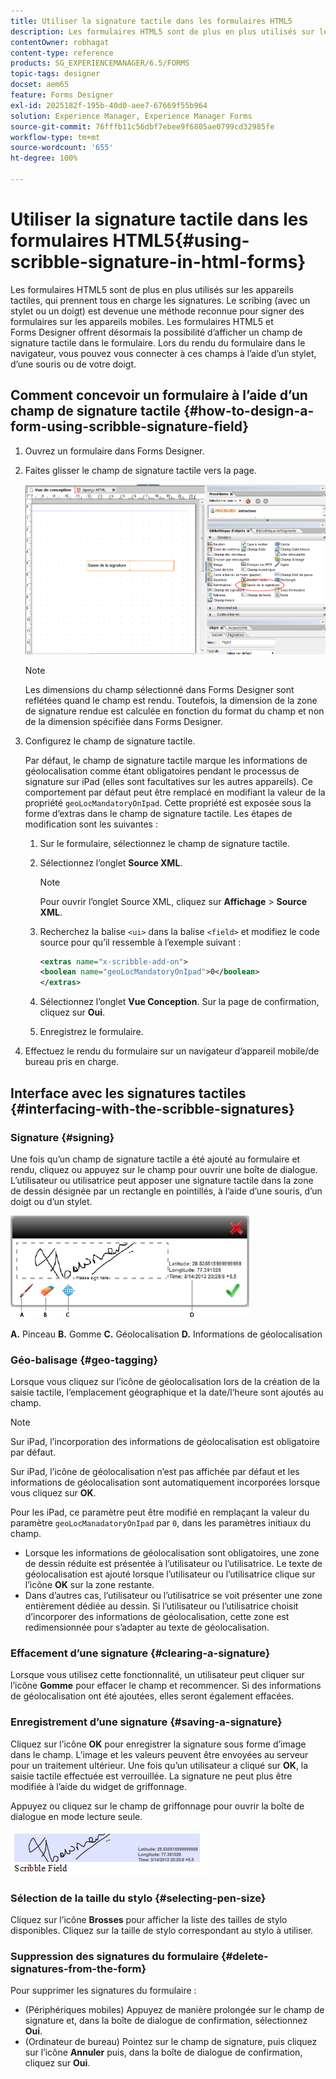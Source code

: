 ```yaml
---
title: Utiliser la signature tactile dans les formulaires HTML5
description: Les formulaires HTML5 sont de plus en plus utilisés sur les appareils tactiles, qui prennent tous en charge les signatures. La signature de documents sur les appareils mobiles est devenue une méthode reconnue pour signer des formulaires sur les appareils mobiles.
contentOwner: robhagat
content-type: reference
products: SG_EXPERIENCEMANAGER/6.5/FORMS
topic-tags: designer
docset: aem65
feature: Forms Designer
exl-id: 2025182f-195b-40d0-aee7-67669f55b964
solution: Experience Manager, Experience Manager Forms
source-git-commit: 76fffb11c56dbf7ebee9f6805ae0799cd32985fe
workflow-type: tm+mt
source-wordcount: '655'
ht-degree: 100%

---
```


# Utiliser la signature tactile dans les formulaires HTML5{#using-scribble-signature-in-html-forms}

Les formulaires HTML5 sont de plus en plus utilisés sur les appareils tactiles, qui prennent tous en charge les signatures. Le scribing (avec un stylet ou un doigt) est devenue une méthode reconnue pour signer des formulaires sur les appareils mobiles. Les formulaires HTML5 et Forms Designer offrent désormais la possibilité d’afficher un champ de signature tactile dans le formulaire. Lors du rendu du formulaire dans le navigateur, vous pouvez vous connecter à ces champs à l’aide d’un stylet, d’une souris ou de votre doigt.

## Comment concevoir un formulaire à l’aide d’un champ de signature tactile {#how-to-design-a-form-using-scribble-signature-field}

1. Ouvrez un formulaire dans Forms Designer.
1. Faites glisser le champ de signature tactile vers la page.

   ![designer_scribble](assets/designer_scribble.png)

   >[!NOTE]
   >
   >Les dimensions du champ sélectionné dans Forms Designer sont reflétées quand le champ est rendu. Toutefois, la dimension de la zone de signature rendue est calculée en fonction du format du champ et non de la dimension spécifiée dans Forms Designer.

1. Configurez le champ de signature tactile.

   Par défaut, le champ de signature tactile marque les informations de géolocalisation comme étant obligatoires pendant le processus de signature sur iPad (elles sont facultatives sur les autres appareils). Ce comportement par défaut peut être remplacé en modifiant la valeur de la propriété `geoLocMandatoryOnIpad`. Cette propriété est exposée sous la forme d’extras dans le champ de signature tactile. Les étapes de modification sont les suivantes :

   1. Sur le formulaire, sélectionnez le champ de signature tactile.
   1. Sélectionnez l’onglet **Source XML**.

      >[!NOTE]
      >
      >Pour ouvrir l’onglet Source XML, cliquez sur **Affichage** > **Source XML**.

   1. Recherchez la balise `<ui>` dans la balise `<field>` et modifiez le code source pour qu’il ressemble à l’exemple suivant :

      ```xml
      <extras name="x-scribble-add-on">
      <boolean name="geoLocMandatoryOnIpad">0</boolean>
      </extras>
      ```

   1. Sélectionnez l’onglet **Vue Conception**. Sur la page de confirmation, cliquez sur **Oui**.
   1. Enregistrez le formulaire.

1. Effectuez le rendu du formulaire sur un navigateur d’appareil mobile/de bureau pris en charge.

## Interface avec les signatures tactiles {#interfacing-with-the-scribble-signatures}

### Signature {#signing}

Une fois qu’un champ de signature tactile a été ajouté au formulaire et rendu, cliquez ou appuyez sur le champ pour ouvrir une boîte de dialogue. L’utilisateur ou utilisatrice peut apposer une signature tactile dans la zone de dessin désignée par un rectangle en pointillés, à l’aide d’une souris, d’un doigt ou d’un stylet.

![géolocalisation](assets/geolocation.png)

**A.** Pinceau **B.** Gomme **C.** Géolocalisation **D.** Informations de géolocalisation

### Géo-balisage {#geo-tagging}

Lorsque vous cliquez sur l’icône de géolocalisation lors de la création de la saisie tactile, l’emplacement géographique et la date/l’heure sont ajoutés au champ.

>[!NOTE]
>
>Sur iPad, l’incorporation des informations de géolocalisation est obligatoire par défaut.

Sur iPad, l’icône de géolocalisation n’est pas affichée par défaut et les informations de géolocalisation sont automatiquement incorporées lorsque vous cliquez sur **OK**.

Pour les iPad, ce paramètre peut être modifié en remplaçant la valeur du paramètre `geoLocManadatoryOnIpad` par `0`, dans les paramètres initiaux du champ.

* Lorsque les informations de géolocalisation sont obligatoires, une zone de dessin réduite est présentée à l’utilisateur ou l’utilisatrice. Le texte de géolocalisation est ajouté lorsque l’utilisateur ou l’utilisatrice clique sur l’icône **OK** sur la zone restante.
* Dans d’autres cas, l’utilisateur ou l’utilisatrice se voit présenter une zone entièrement dédiée au dessin. Si l’utilisateur ou l’utilisatrice choisit d’incorporer des informations de géolocalisation, cette zone est redimensionnée pour s’adapter au texte de géolocalisation.

### Effacement d’une signature {#clearing-a-signature}

Lorsque vous utilisez cette fonctionnalité, un utilisateur peut cliquer sur l’icône **Gomme** pour effacer le champ et recommencer. Si des informations de géolocalisation ont été ajoutées, elles seront également effacées.

### Enregistrement d’une signature {#saving-a-signature}

Cliquez sur l’icône **OK** pour enregistrer la signature sous forme d’image dans le champ. L’image et les valeurs peuvent être envoyées au serveur pour un traitement ultérieur. Une fois qu’un utilisateur a cliqué sur **OK**, la saisie tactile effectuée est verrouillée. La signature ne peut plus être modifiée à l’aide du widget de griffonnage.

Appuyez ou cliquez sur le champ de griffonnage pour ouvrir la boîte de dialogue en mode lecture seule.

![3](assets/3.png)

### Sélection de la taille du stylo {#selecting-pen-size}

Cliquez sur l’icône **Brosses** pour afficher la liste des tailles de stylo disponibles. Cliquez sur la taille de stylo correspondant au stylo à utiliser.

### Suppression des signatures du formulaire {#delete-signatures-from-the-form}

Pour supprimer les signatures du formulaire :

* (Périphériques mobiles) Appuyez de manière prolongée sur le champ de signature et, dans la boîte de dialogue de confirmation, sélectionnez **Oui**.
* (Ordinateur de bureau) Pointez sur le champ de signature, puis cliquez sur l’icône **Annuler** puis, dans la boîte de dialogue de confirmation, cliquez sur **Oui**.
